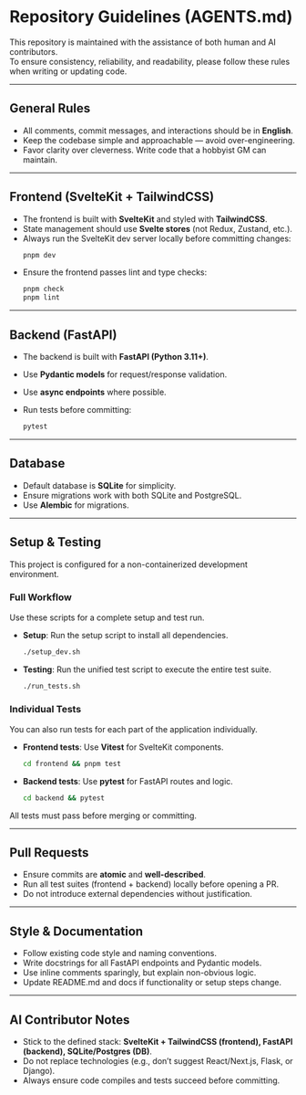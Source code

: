 # Repository Guidelines (AGENTS.md)

This repository is maintained with the assistance of both human and AI contributors.  
To ensure consistency, reliability, and readability, please follow these rules when writing or updating code.  

---

## General Rules
- All comments, commit messages, and interactions should be in **English**.
- Keep the codebase simple and approachable — avoid over-engineering.
- Favor clarity over cleverness. Write code that a hobbyist GM can maintain.

---

## Frontend (SvelteKit + TailwindCSS)
- The frontend is built with **SvelteKit** and styled with **TailwindCSS**.
- State management should use **Svelte stores** (not Redux, Zustand, etc.).
- Always run the SvelteKit dev server locally before committing changes:
  ```bash
  pnpm dev
  ```

* Ensure the frontend passes lint and type checks:

  ```bash
  pnpm check
  pnpm lint
  ```

---

## Backend (FastAPI)

* The backend is built with **FastAPI (Python 3.11+)**.
* Use **Pydantic models** for request/response validation.
* Use **async endpoints** where possible.
* Run tests before committing:

  ```bash
  pytest
  ```

---

## Database

* Default database is **SQLite** for simplicity.
* Ensure migrations work with both SQLite and PostgreSQL.
* Use **Alembic** for migrations.

---

## Setup & Testing

This project is configured for a non-containerized development environment.

### Full Workflow
Use these scripts for a complete setup and test run.

* **Setup**: Run the setup script to install all dependencies.
  ```bash
  ./setup_dev.sh
  ```
* **Testing**: Run the unified test script to execute the entire test suite.
  ```bash
  ./run_tests.sh
  ```

### Individual Tests
You can also run tests for each part of the application individually.

* **Frontend tests**: Use **Vitest** for SvelteKit components.
  ```bash
  cd frontend && pnpm test
  ```
* **Backend tests**: Use **pytest** for FastAPI routes and logic.
  ```bash
  cd backend && pytest
  ```

All tests must pass before merging or committing.

---

## Pull Requests

* Ensure commits are **atomic** and **well-described**.
* Run all test suites (frontend + backend) locally before opening a PR.
* Do not introduce external dependencies without justification.

---

## Style & Documentation

* Follow existing code style and naming conventions.
* Write docstrings for all FastAPI endpoints and Pydantic models.
* Use inline comments sparingly, but explain non-obvious logic.
* Update README.md and docs if functionality or setup steps change.

---

## AI Contributor Notes

* Stick to the defined stack: **SvelteKit + TailwindCSS (frontend), FastAPI (backend), SQLite/Postgres (DB)**.
* Do not replace technologies (e.g., don’t suggest React/Next.js, Flask, or Django).
* Always ensure code compiles and tests succeed before committing.

